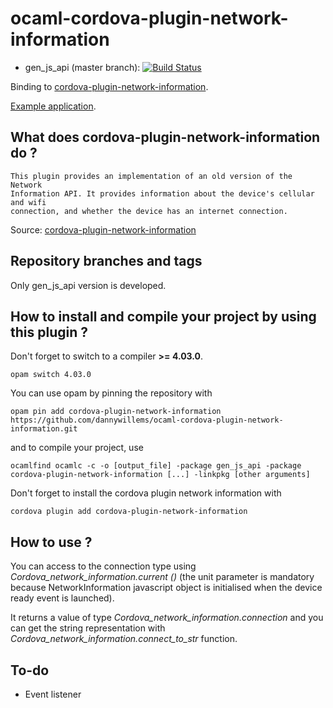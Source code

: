 # ocaml-cordova-plugin-network-information

* gen_js_api (master branch): [![Build Status](https://travis-ci.org/dannywillems/ocaml-cordova-plugin-network-information.svg?branch=master)](https://travis-ci.org/dannywillems/ocaml-cordova-plugin-network-information)

Binding to
[cordova-plugin-network-information](https://github.com/apache/cordova-plugin-network-information).

[Example
application](https://github.com/dannywillems/ocaml-cordova-plugin-network-information-example).

## What does cordova-plugin-network-information do ?

```
This plugin provides an implementation of an old version of the Network
Information API. It provides information about the device's cellular and wifi
connection, and whether the device has an internet connection.
```

Source: [cordova-plugin-network-information](https://github.com/apache/cordova-plugin-network-information)

## Repository branches and tags

Only gen_js_api version is developed.

## How to install and compile your project by using this plugin ?

Don't forget to switch to a compiler **>= 4.03.0**.
```Shell
opam switch 4.03.0
```

You can use opam by pinning the repository with
```Shell
opam pin add cordova-plugin-network-information https://github.com/dannywillems/ocaml-cordova-plugin-network-information.git
```

and to compile your project, use
```Shell
ocamlfind ocamlc -c -o [output_file] -package gen_js_api -package cordova-plugin-network-information [...] -linkpkg [other arguments]
```

Don't forget to install the cordova plugin network information with
```Shell
cordova plugin add cordova-plugin-network-information
```

## How to use ?

You can access to the connection type using *Cordova_network_information.current ()*
(the unit parameter is mandatory because NetworkInformation javascript object is
initialised when the device ready event is launched).

It returns a value of type *Cordova_network_information.connection* and you can get the string
representation with *Cordova_network_information.connect_to_str* function.

## To-do

* Event listener

